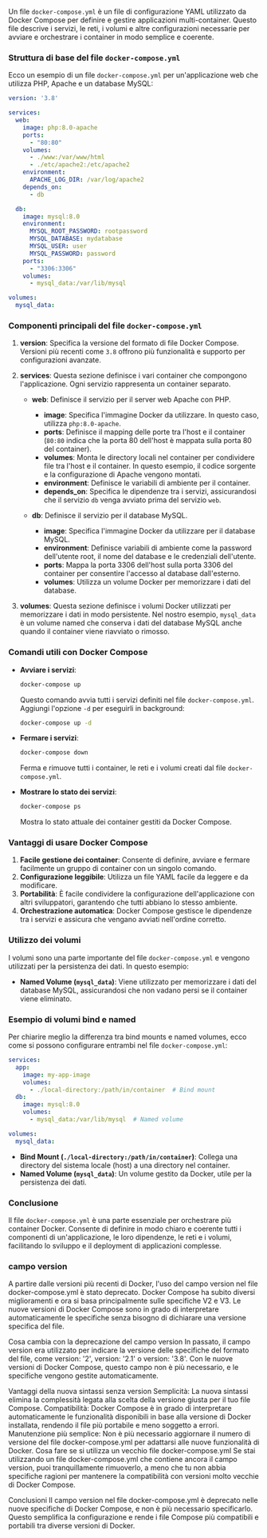 Un file `docker-compose.yml` è un file di configurazione YAML utilizzato da Docker Compose per definire e gestire applicazioni multi-container. Questo file descrive i servizi, le reti, i volumi e altre configurazioni necessarie per avviare e orchestrare i container in modo semplice e coerente.

### Struttura di base del file `docker-compose.yml`
Ecco un esempio di un file `docker-compose.yml` per un'applicazione web che utilizza PHP, Apache e un database MySQL:

```yaml
version: '3.8'

services:
  web:
    image: php:8.0-apache
    ports:
      - "80:80"
    volumes:
      - ./www:/var/www/html
      - ./etc/apache2:/etc/apache2
    environment:
      APACHE_LOG_DIR: /var/log/apache2
    depends_on:
      - db

  db:
    image: mysql:8.0
    environment:
      MYSQL_ROOT_PASSWORD: rootpassword
      MYSQL_DATABASE: mydatabase
      MYSQL_USER: user
      MYSQL_PASSWORD: password
    ports:
      - "3306:3306"
    volumes:
      - mysql_data:/var/lib/mysql

volumes:
  mysql_data:
```

### Componenti principali del file `docker-compose.yml`

1. **version**: Specifica la versione del formato di file Docker Compose. Versioni più recenti come `3.8` offrono più funzionalità e supporto per configurazioni avanzate.

2. **services**: Questa sezione definisce i vari container che compongono l'applicazione. Ogni servizio rappresenta un container separato.

   - **web**: Definisce il servizio per il server web Apache con PHP.
     - **image**: Specifica l'immagine Docker da utilizzare. In questo caso, utilizza `php:8.0-apache`.
     - **ports**: Definisce il mapping delle porte tra l'host e il container (`80:80` indica che la porta 80 dell'host è mappata sulla porta 80 del container).
     - **volumes**: Monta le directory locali nel container per condividere file tra l'host e il container. In questo esempio, il codice sorgente e la configurazione di Apache vengono montati.
     - **environment**: Definisce le variabili di ambiente per il container.
     - **depends_on**: Specifica le dipendenze tra i servizi, assicurandosi che il servizio `db` venga avviato prima del servizio `web`.

   - **db**: Definisce il servizio per il database MySQL.
     - **image**: Specifica l'immagine Docker da utilizzare per il database MySQL.
     - **environment**: Definisce variabili di ambiente come la password dell'utente root, il nome del database e le credenziali dell'utente.
     - **ports**: Mappa la porta 3306 dell'host sulla porta 3306 del container per consentire l'accesso al database dall'esterno.
     - **volumes**: Utilizza un volume Docker per memorizzare i dati del database.

3. **volumes**: Questa sezione definisce i volumi Docker utilizzati per memorizzare i dati in modo persistente. Nel nostro esempio, `mysql_data` è un volume named che conserva i dati del database MySQL anche quando il container viene riavviato o rimosso.

### Comandi utili con Docker Compose

- **Avviare i servizi**: 
  ```bash
  docker-compose up
  ```
  Questo comando avvia tutti i servizi definiti nel file `docker-compose.yml`. Aggiungi l'opzione `-d` per eseguirli in background:
  ```bash
  docker-compose up -d
  ```

- **Fermare i servizi**:
  ```bash
  docker-compose down
  ```
  Ferma e rimuove tutti i container, le reti e i volumi creati dal file `docker-compose.yml`.

- **Mostrare lo stato dei servizi**:
  ```bash
  docker-compose ps
  ```
  Mostra lo stato attuale dei container gestiti da Docker Compose.

### Vantaggi di usare Docker Compose

1. **Facile gestione dei container**: Consente di definire, avviare e fermare facilmente un gruppo di container con un singolo comando.
2. **Configurazione leggibile**: Utilizza un file YAML facile da leggere e da modificare.
3. **Portabilità**: È facile condividere la configurazione dell'applicazione con altri sviluppatori, garantendo che tutti abbiano lo stesso ambiente.
4. **Orchestrazione automatica**: Docker Compose gestisce le dipendenze tra i servizi e assicura che vengano avviati nell'ordine corretto.

### Utilizzo dei volumi

I volumi sono una parte importante del file `docker-compose.yml` e vengono utilizzati per la persistenza dei dati. In questo esempio:
- **Named Volume (`mysql_data`)**: Viene utilizzato per memorizzare i dati del database MySQL, assicurandosi che non vadano persi se il container viene eliminato.

### Esempio di volumi bind e named

Per chiarire meglio la differenza tra bind mounts e named volumes, ecco come si possono configurare entrambi nel file `docker-compose.yml`:

```yaml
services:
  app:
    image: my-app-image
    volumes:
      - ./local-directory:/path/in/container  # Bind mount
  db:
    image: mysql:8.0
    volumes:
      - mysql_data:/var/lib/mysql  # Named volume

volumes:
  mysql_data:
```

- **Bind Mount (`./local-directory:/path/in/container`)**: Collega una directory del sistema locale (host) a una directory nel container.
- **Named Volume (`mysql_data`)**: Un volume gestito da Docker, utile per la persistenza dei dati.

### Conclusione

Il file `docker-compose.yml` è una parte essenziale per orchestrare più container Docker. Consente di definire in modo chiaro e coerente tutti i componenti di un'applicazione, le loro dipendenze, le reti e i volumi, facilitando lo sviluppo e il deployment di applicazioni complesse.

### campo version

A partire dalle versioni più recenti di Docker, l'uso del campo version nel file docker-compose.yml è stato deprecato. Docker Compose ha subito diversi miglioramenti e ora si basa principalmente sulle specifiche V2 e V3. Le nuove versioni di Docker Compose sono in grado di interpretare automaticamente le specifiche senza bisogno di dichiarare una versione specifica del file.

Cosa cambia con la deprecazione del campo version
In passato, il campo version era utilizzato per indicare la versione delle specifiche del formato del file, come version: '2', version: '2.1' o version: '3.8'. Con le nuove versioni di Docker Compose, questo campo non è più necessario, e le specifiche vengono gestite automaticamente.

Vantaggi della nuova sintassi senza version
Semplicità: La nuova sintassi elimina la complessità legata alla scelta della versione giusta per il tuo file Compose.
Compatibilità: Docker Compose è in grado di interpretare automaticamente le funzionalità disponibili in base alla versione di Docker installata, rendendo il file più portabile e meno soggetto a errori.
Manutenzione più semplice: Non è più necessario aggiornare il numero di versione del file docker-compose.yml per adattarsi alle nuove funzionalità di Docker.
Cosa fare se si utilizza un vecchio file docker-compose.yml
Se stai utilizzando un file docker-compose.yml che contiene ancora il campo version, puoi tranquillamente rimuoverlo, a meno che tu non abbia specifiche ragioni per mantenere la compatibilità con versioni molto vecchie di Docker Compose.

Conclusioni
Il campo version nel file docker-compose.yml è deprecato nelle nuove specifiche di Docker Compose, e non è più necessario specificarlo. Questo semplifica la configurazione e rende i file Compose più compatibili e portabili tra diverse versioni di Docker.
